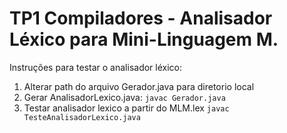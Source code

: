 # TP1 Compiladores - Analisador Léxico para Mini-Linguagem M.

Instruções para testar o analisador léxico:

1. Alterar path do arquivo Gerador.java para diretorio local
2. Gerar AnalisadorLexico.java:
`javac Gerador.java`
3. Testar analisador lexico a partir do MLM.lex
`javac TesteAnalisadorLexico.java`
